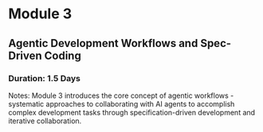 <!-- .slide: class="transition bg-blue" -->

# Module 3

## Agentic Development Workflows and Spec-Driven Coding

### Duration: 1.5 Days

Notes:
Module 3 introduces the core concept of agentic workflows - systematic approaches to collaborating with AI agents to accomplish complex development tasks through specification-driven development and iterative collaboration.
